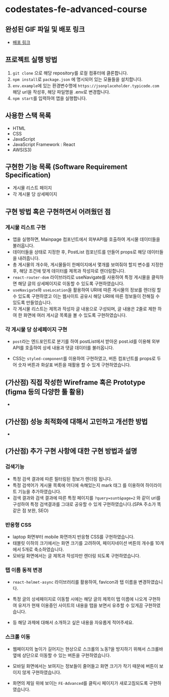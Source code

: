 # codestates-fe-advanced-course

## 완성된 GIF 파일 및 배포 링크

- [배포 링크](http://fe-advanced-robin14dev.s3-website.ap-northeast-2.amazonaws.com/)

## 프로젝트 실행 방법

1. `git clone` 으로 해당 repository를 로컬 컴퓨터에 클론합니다.
2. `npm install`로 `package.json` 에 명시되어 있는 모듈들을 설치합니다.
3. `env.example`에 있는 환경변수명에 `https://jsonplaceholder.typicode.com` 해당 url을 작성후, 해당 파일명을 .env로 변경합니다.
4. `npm start`를 입력하여 앱을 실행합니다.

## 사용한 스택 목록

- HTML
- CSS
- JavaScript
- JavaScript Framework : React
- AWS(S3)

## 구현한 기능 목록 (Software Requirement Specification)

- 게시물 리스트 페이지
- 각 게시물 당 상세페이지

## 구현 방법 혹은 구현하면서 어려웠던 점

### 게시물 리스트 구현

- 앱을 실행하면, Mainpage 컴포넌트에서 외부API를 호출하여 게시물 데이터들을 불러옵니다.
- 데이터들을 상태로 지정한 후, PostList 컴포넌트를 만들어 props로 해당 데이터들을 내려줍니다.
- 총 게시물의 개수와, 게시물들이 한페이지에서 몇개를 보여줘야 할지 변수를 지정한 후, 해당 조건에 맞게 데이터를 제목과 작성자로 렌더링합니다.
- `react-router-dom` 라이브러리로 useNavigate를 사용하여 특정 게시물을 클릭하면 해당 글의 상세페이지로 이동할 수 있도록 구현하였습니다.
- `useNavigate`와 `useLocation`을 활용하여 URI에 따른 게시물의 정보를 렌더링 할 수 있도록 구현하였고 이는 웹사이트 공유시 해당 URI에 따른
  정보들이 전해질 수 있도록 만들었습니다.
- 각 게시물 리스트는 제목과 작성자 글 내용으로 구성되며, 글 내용은 2줄로 제한 하여 한 화면에 여러 게시글 목록을 볼 수 있도록 구현하였습니다.

### 각 게시물 당 상세페이지 구현

- `post`라는 엔드포인트로 분기를 하여 postList에서 받아온 post.id를 이용해 외부API를 호출하여 상세 내용과 댓글 데이터를 불러옵니다.

- CSS는 `styled-component`를 이용하여 구현하였고, 버튼 컴포넌트를 props로 두어 숫자 버튼과 화살표 버튼을 재활용 할 수 있게 구현하였습니다.

##

## (가산점) 직접 작성한 Wireframe 혹은 Prototype (figma 등의 다양한 툴 활용)

-

## (가산점) 성능 최적화에 대해서 고민하고 개선한 방법

-

## (가산점) 추가 구현 사항에 대한 구현 방법과 설명

### 검색기능

- 특정 검색 결과에 따른 필터링된 정보가 렌더링 됩니다.
- 특정 검색어가 게시물 목록에 어디에 속해있는지 mark 태그 를 이용하여 하이라이트 기능을 추가하였습니다.
- 검색 결과와 검색 결과에 따른 특정 페이지를 `?query=sunt&page=2` 와 같이 uri를 구성하여
  특정 검색결과를 그대로 공유할 수 있게 구현하였습니다.(SPA 주소가 똑같은 점 보완, SEO)

### 반응형 CSS

- laptop 화면부터 mobile 화면까지 반응형 CSS를 구현하였습니다.
- 태블릿 이하의 크기에서는 화면 크기를 고려하여, 페이지네이션 버튼의 개수를 10개에서 5개로 축소하였습니다.
- 모바일 화면에서는 글 제목과 작성자만 렌더링 되도록 구현하였습니다.

### 탭 이름 동적 변경

- `react-helmet-async` 라이브러리를 활용하여, favicon과 탭 이름을 변경하였습니다.
- 특정 글의 상세페이지로 이동할 시에는 해당 글의 제목이 탭 이름에 나오게 구현하여 유저가 현재 이용중인 사이트의 내용을 탭을 보면서
  유추할 수 있게끔 구현하였습니다.

- 등 해당 과제에 대해서 소개하고 싶은 내용을 자유롭게 적어주세요.

### 스크롤 이동

- 웹페이지의 높이가 길어지는 현상으로 스크롤의 노동?을 방지하기 위해서 스크롤바 옆에 상단으로 이동할 수 있는 버튼을 구현하였습니다.
- 모바일 화면에서는 보여지는 정보들이 줄어들고 화면 크기가 작기 때문에 버튼이 보이지 않게 구현하였습니다.

- 화면의 제일 위에 보이는 `FE-Advanced`를 클릭시 페이지가 새로고침되도록 구현하였습니다.
